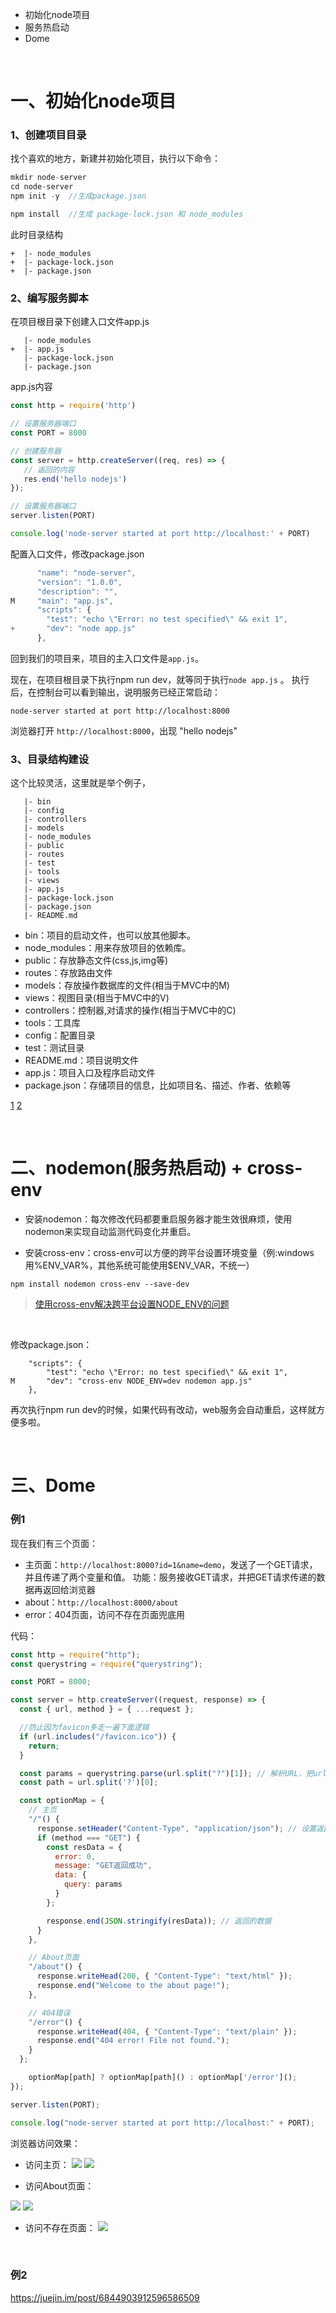 - 初始化node项目
- 服务热启动
- Dome

<br>

# 一、初始化node项目

### 1、创建项目目录

找个喜欢的地方，新建并初始化项目，执行以下命令：

```js
mkdir node-server
cd node-server
npm init -y  //生成package.json

npm install  //生成 package-lock.json 和 node_modules
```
此时目录结构
```
+  |- node_modules
+  |- package-lock.json
+  |- package.json
```


### 2、编写服务脚本

在项目根目录下创建入口文件app.js

```
   |- node_modules
+  |- app.js
   |- package-lock.json
   |- package.json
```
app.js内容

```js
const http = require('http')

// 设置服务器端口
const PORT = 8000

// 创建服务器
const server = http.createServer((req, res) => {
   // 返回的内容
   res.end('hello nodejs')
});

// 设置服务器端口
server.listen(PORT)

console.log('node-server started at port http://localhost:' + PORT)
```
配置入口文件，修改package.json

```js
      "name": "node-server",
      "version": "1.0.0",
      "description": "",
M     "main": "app.js",
      "scripts": {
        "test": "echo \"Error: no test specified\" && exit 1",
+       "dev": "node app.js"
      },
```

回到我们的项目来，项目的主入口文件是`app.js`。

现在，在项目根目录下执行npm run dev，就等同于执行`node app.js` 。 执行后，在控制台可以看到输出，说明服务已经正常启动：

```
node-server started at port http://localhost:8000
```

浏览器打开 `http://localhost:8000`，出现 "hello nodejs"


### 3、目录结构建设
这个比较灵活，这里就是举个例子，

```
   |- bin
   |- config
   |- controllers
   |- models
   |- node_modules
   |- public
   |- routes
   |- test
   |- tools
   |- views
   |- app.js
   |- package-lock.json
   |- package.json
   |- README.md
```
- bin：项目的启动文件，也可以放其他脚本。
- node_modules：用来存放项目的依赖库。
- public：存放静态文件(css,js,img等)
- routes：存放路由文件
- models：存放操作数据库的文件(相当于MVC中的M)
- views：视图目录(相当于MVC中的V)
- controllers：控制器,对请求的操作(相当于MVC中的C)
- tools：工具库
- config：配置目录
- test：测试目录
- README.md：项目说明文件
- app.js：项目入口及程序启动文件
- package.json：存储项目的信息，比如项目名、描述、作者、依赖等


[1](https://blog.csdn.net/liudongdong19/article/details/79795369)
[2](https://juejin.cn/post/6844904133464424456)


<br>

# 二、nodemon(服务热启动) + cross-env

- 安装nodemon：每次修改代码都要重启服务器才能生效很麻烦，使用nodemon来实现自动监测代码变化并重启。

- 安装cross-env：cross-env可以方便的跨平台设置环境变量（例:windows用%ENV_VAR%，其他系统可能使用$ENV_VAR，不统一）


```
npm install nodemon cross-env --save-dev
```
>[使用cross-env解决跨平台设置NODE_ENV的问题](https://segmentfault.com/a/1190000005811347)

<br>

修改package.json：
```
    "scripts": {
        "test": "echo \"Error: no test specified\" && exit 1",
M       "dev": "cross-env NODE_ENV=dev nodemon app.js"
    },
```

再次执行npm run dev的时候，如果代码有改动，web服务会自动重启，这样就方便多啦。

<br>

# 三、Dome

### 例1

现在我们有三个页面：
- 主页面：`http://localhost:8000?id=1&name=demo`，发送了一个GET请求，并且传递了两个变量和值。
         功能：服务接收GET请求，并把GET请求传递的数据再返回给浏览器
- about：`http://localhost:8000/about`
- error：404页面，访问不存在页面兜底用

代码：
```js
const http = require("http");
const querystring = require("querystring");

const PORT = 8000;

const server = http.createServer((request, response) => {
  const { url, method } = { ...request };

  //防止因为favicon多走一遍下面逻辑
  if (url.includes("/favicon.ico")) {
    return;
  }

  const params = querystring.parse(url.split("?")[1]); // 解析URL，把url中?后面的参数转换为对象
  const path = url.split('?')[0];

  const optionMap = {
    // 主页
    "/"() {
      response.setHeader("Content-Type", "application/json"); // 设置返回数据的Content-Type为JSON
      if (method === "GET") {
        const resData = {
          error: 0,
          message: "GET返回成功",
          data: {
            query: params
          }
        };

        response.end(JSON.stringify(resData)); // 返回的数据
      }
    },

    // About页面
    "/about"() {
      response.writeHead(200, { "Content-Type": "text/html" });
      response.end("Welcome to the about page!");
    },

    // 404错误
    "/error"() {
      response.writeHead(404, { "Content-Type": "text/plain" });
      response.end("404 error! File not found.");
    }
  };

  	optionMap[path] ? optionMap[path]() : optionMap['/error']();
});

server.listen(PORT);

console.log("node-server started at port http://localhost:" + PORT);
```
浏览器访问效果：

- 访问主页：
![](https://github.com/Vuact/document/blob/main/base/node/images/CEF2AD7874ECE06D6CF90F1B0FF15E43.jpg?raw=true)
![](https://github.com/Vuact/document/blob/main/base/node/images/7F25C7673AE2E8C8F1B1E9D419421B96.jpg?raw=true)

- 访问About页面：

![](https://github.com/Vuact/document/blob/main/base/node/images/A8C7BD8936CE34A1D86D0250D099CC29.jpg?raw=true)
![](https://github.com/Vuact/document/blob/main/base/node/images/E990373EBDD8D7ACA84BD87EE8FD01C7.jpg?raw=true)

- 访问不存在页面：
![](https://github.com/Vuact/document/blob/main/base/node/images/BCF88599B9781D8327B86FB1413600AC.jpg?raw=true)

<br>

### 例2

https://juejin.im/post/6844903912596586509

